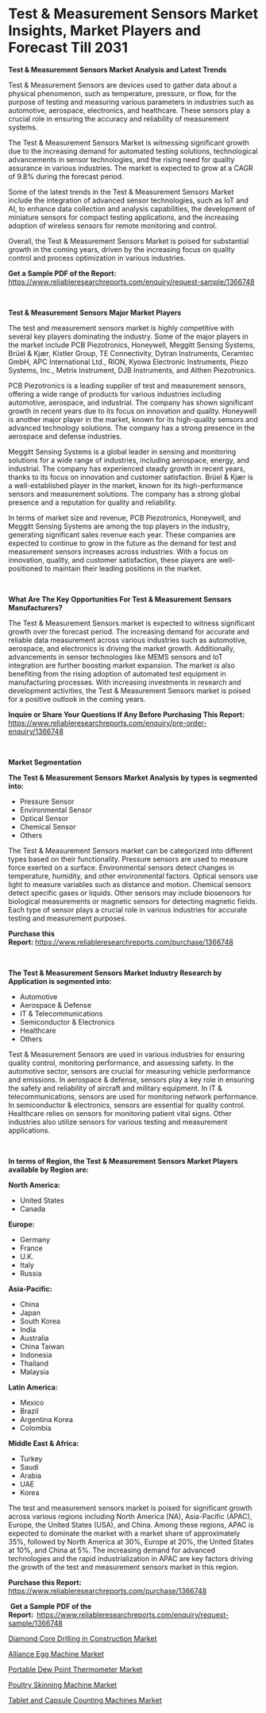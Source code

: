 <p><h1>Test & Measurement Sensors Market Insights, Market Players and Forecast Till 2031</h1></p><p><strong>Test & Measurement Sensors Market Analysis and Latest Trends</strong></p>
<p><p>Test & Measurement Sensors are devices used to gather data about a physical phenomenon, such as temperature, pressure, or flow, for the purpose of testing and measuring various parameters in industries such as automotive, aerospace, electronics, and healthcare. These sensors play a crucial role in ensuring the accuracy and reliability of measurement systems.</p><p>The Test & Measurement Sensors Market is witnessing significant growth due to the increasing demand for automated testing solutions, technological advancements in sensor technologies, and the rising need for quality assurance in various industries. The market is expected to grow at a CAGR of 9.8% during the forecast period.</p><p>Some of the latest trends in the Test & Measurement Sensors Market include the integration of advanced sensor technologies, such as IoT and AI, to enhance data collection and analysis capabilities, the development of miniature sensors for compact testing applications, and the increasing adoption of wireless sensors for remote monitoring and control.</p><p>Overall, the Test & Measurement Sensors Market is poised for substantial growth in the coming years, driven by the increasing focus on quality control and process optimization in various industries.</p></p>
<p><strong>Get a Sample PDF of the Report:&nbsp;</strong> <a href="https://www.reliableresearchreports.com/enquiry/request-sample/1366748">https://www.reliableresearchreports.com/enquiry/request-sample/1366748</a></p>
<p>&nbsp;</p>
<p><strong>Test & Measurement Sensors Major Market Players</strong></p>
<p><p>The test and measurement sensors market is highly competitive with several key players dominating the industry. Some of the major players in the market include PCB Piezotronics, Honeywell, Meggitt Sensing Systems, Brüel & Kjær, Kistler Group, TE Connectivity, Dytran Instruments, Ceramtec GmbH, APC International Ltd., RION, Kyowa Electronic Instruments, Piezo Systems, Inc., Metrix Instrument, DJB Instruments, and Althen Piezotronics.</p><p>PCB Piezotronics is a leading supplier of test and measurement sensors, offering a wide range of products for various industries including automotive, aerospace, and industrial. The company has shown significant growth in recent years due to its focus on innovation and quality. Honeywell is another major player in the market, known for its high-quality sensors and advanced technology solutions. The company has a strong presence in the aerospace and defense industries.</p><p>Meggitt Sensing Systems is a global leader in sensing and monitoring solutions for a wide range of industries, including aerospace, energy, and industrial. The company has experienced steady growth in recent years, thanks to its focus on innovation and customer satisfaction. Brüel & Kjær is a well-established player in the market, known for its high-performance sensors and measurement solutions. The company has a strong global presence and a reputation for quality and reliability.</p><p>In terms of market size and revenue, PCB Piezotronics, Honeywell, and Meggitt Sensing Systems are among the top players in the industry, generating significant sales revenue each year. These companies are expected to continue to grow in the future as the demand for test and measurement sensors increases across industries. With a focus on innovation, quality, and customer satisfaction, these players are well-positioned to maintain their leading positions in the market.</p></p>
<p>&nbsp;</p>
<p><strong>What Are The Key Opportunities For Test & Measurement Sensors Manufacturers?</strong></p>
<p><p>The Test & Measurement Sensors market is expected to witness significant growth over the forecast period. The increasing demand for accurate and reliable data measurement across various industries such as automotive, aerospace, and electronics is driving the market growth. Additionally, advancements in sensor technologies like MEMS sensors and IoT integration are further boosting market expansion. The market is also benefiting from the rising adoption of automated test equipment in manufacturing processes. With increasing investments in research and development activities, the Test & Measurement Sensors market is poised for a positive outlook in the coming years.</p></p>
<p><strong>Inquire or Share Your Questions If Any Before Purchasing This Report:</strong> <a href="https://www.reliableresearchreports.com/enquiry/pre-order-enquiry/1366748">https://www.reliableresearchreports.com/enquiry/pre-order-enquiry/1366748</a></p>
<p>&nbsp;</p>
<p><strong>Market Segmentation</strong></p>
<p><strong>The Test & Measurement Sensors Market Analysis by types is segmented into:</strong></p>
<p><ul><li>Pressure Sensor</li><li>Environmental Sensor</li><li>Optical Sensor</li><li>Chemical Sensor</li><li>Others</li></ul></p>
<p><p>The Test & Measurement Sensors market can be categorized into different types based on their functionality. Pressure sensors are used to measure force exerted on a surface. Environmental sensors detect changes in temperature, humidity, and other environmental factors. Optical sensors use light to measure variables such as distance and motion. Chemical sensors detect specific gases or liquids. Other sensors may include biosensors for biological measurements or magnetic sensors for detecting magnetic fields. Each type of sensor plays a crucial role in various industries for accurate testing and measurement purposes.</p></p>
<p><strong>Purchase this Report:&nbsp;</strong><a href="https://www.reliableresearchreports.com/purchase/1366748">https://www.reliableresearchreports.com/purchase/1366748</a></p>
<p>&nbsp;</p>
<p><strong>The Test & Measurement Sensors Market Industry Research by Application is segmented into:</strong></p>
<p><ul><li>Automotive</li><li>Aerospace & Defense</li><li>IT & Telecommunications</li><li>Semiconductor & Electronics</li><li>Healthcare</li><li>Others</li></ul></p>
<p><p>Test & Measurement Sensors are used in various industries for ensuring quality control, monitoring performance, and assessing safety. In the automotive sector, sensors are crucial for measuring vehicle performance and emissions. In aerospace & defense, sensors play a key role in ensuring the safety and reliability of aircraft and military equipment. In IT & telecommunications, sensors are used for monitoring network performance. In semiconductor & electronics, sensors are essential for quality control. Healthcare relies on sensors for monitoring patient vital signs. Other industries also utilize sensors for various testing and measurement applications.</p></p>
<p>&nbsp;</p>
<p><strong>In terms of Region, the Test & Measurement Sensors Market Players available by Region are:</strong></p>
<p>
    <p> <strong> North America: </strong>
        <ul>
            <li>United States</li>
            <li>Canada</li>
        </ul>
        </p> 
    <p> <strong> Europe: </strong>
        <ul>
            <li>Germany</li>
            <li>France</li>
            <li>U.K.</li>
            <li>Italy</li>
            <li>Russia</li>
        </ul>
        </p> 
    <p> <strong> Asia-Pacific: </strong>
        <ul>
            <li>China</li>
            <li>Japan</li>
            <li>South Korea</li>
            <li>India</li>
            <li>Australia</li>
            <li>China Taiwan</li>
            <li>Indonesia</li>
            <li>Thailand</li>
            <li>Malaysia</li>
        </ul>
        </p> 
    <p> <strong> Latin America: </strong>
        <ul>
            <li>Mexico</li>
            <li>Brazil</li>
            <li>Argentina Korea</li>
            <li>Colombia</li>
        </ul>
        </p> 
    <p> <strong> Middle East & Africa: </strong>
        <ul>
            <li>Turkey</li>
            <li>Saudi</li>
            <li>Arabia</li>
            <li>UAE</li>
            <li>Korea</li>
        </ul>
    </p>
    </p>
<p><p>The test and measurement sensors market is poised for significant growth across various regions including North America (NA), Asia-Pacific (APAC), Europe, the United States (USA), and China. Among these regions, APAC is expected to dominate the market with a market share of approximately 35%, followed by North America at 30%, Europe at 20%, the United States at 10%, and China at 5%. The increasing demand for advanced technologies and the rapid industrialization in APAC are key factors driving the growth of the test and measurement sensors market in this region.</p></p>
<p><strong>Purchase this Report: </strong><a href="https://www.reliableresearchreports.com/purchase/1366748">https://www.reliableresearchreports.com/purchase/1366748</a></p>
<p>&nbsp;<strong>Get a Sample PDF of the Report:&nbsp;&nbsp;</strong><a href="https://www.reliableresearchreports.com/enquiry/request-sample/1366748">https://www.reliableresearchreports.com/enquiry/request-sample/1366748</a></p>
<p><strong></strong></p>
<p><p><a href="https://medium.com/@kanew14036/decoding-diamond-core-drilling-in-construction-market-metrics-market-share-trends-and-growth-fce9ac4fd86e">Diamond Core Drilling in Construction Market</a></p><p><a href="https://medium.com/@emiliomartelli542/alliance-egg-machine-market-report-reveals-the-latest-trends-and-growth-opportunities-of-this-e229c79b0d1b">Alliance Egg Machine Market</a></p><p><a href="https://medium.com/@kanew14036/portable-dew-point-thermometer-market-report-reveals-the-latest-trends-and-growth-opportunities-of-3d90cecb87fc">Portable Dew Point Thermometer Market</a></p><p><a href="https://medium.com/@darrensipes2023/poultry-skinning-machine-market-exploring-market-share-market-trends-and-future-growth-4eb6ef658455">Poultry Skinning Machine Market</a></p><p><a href="https://medium.com/@emiliomartelli542/tablet-and-capsule-counting-machines-market-size-cagr-trends-2024-2030-0afa470f3143">Tablet and Capsule Counting Machines Market</a></p></p>